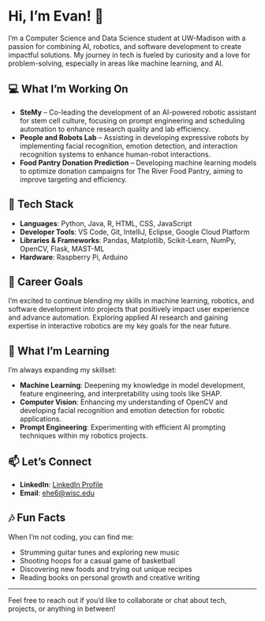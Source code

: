 # Hi, I’m Evan! 👋

I’m a Computer Science and Data Science student at UW-Madison with a passion for combining AI, robotics, and software development to create impactful solutions. My journey in tech is fueled by curiosity and a love for problem-solving, especially in areas like machine learning, and AI.

## 💻 What I’m Working On

- **SteMy** – Co-leading the development of an AI-powered robotic assistant for stem cell culture, focusing on prompt engineering and scheduling automation to enhance research quality and lab efficiency.
- **People and Robots Lab** – Assisting in developing expressive robots by implementing facial recognition, emotion detection, and interaction recognition systems to enhance human-robot interactions.
- **Food Pantry Donation Prediction** – Developing machine learning models to optimize donation campaigns for The River Food Pantry, aiming to improve targeting and efficiency.

## 🔧 Tech Stack

- **Languages**: Python, Java, R, HTML, CSS, JavaScript
- **Developer Tools**: VS Code, Git, IntelliJ, Eclipse, Google Cloud Platform
- **Libraries & Frameworks**: Pandas, Matplotlib, Scikit-Learn, NumPy, OpenCV, Flask, MAST-ML
- **Hardware**: Raspberry Pi, Arduino

## 🎯 Career Goals

I’m excited to continue blending my skills in machine learning, robotics, and software development into projects that positively impact user experience and advance automation. Exploring applied AI research and gaining expertise in interactive robotics are my key goals for the near future.

## 🌱 What I’m Learning

I’m always expanding my skillset:
- **Machine Learning**: Deepening my knowledge in model development, feature engineering, and interpretability using tools like SHAP.
- **Computer Vision**: Enhancing my understanding of OpenCV and developing facial recognition and emotion detection for robotic applications.
- **Prompt Engineering**: Experimenting with efficient AI prompting techniques within my robotics projects.

## 📫 Let’s Connect

- **LinkedIn**: [LinkedIn Profile](https://www.linkedin.com/in/e-he)
- **Email**: [ehe6@wisc.edu](mailto:ehe6@wisc.edu)

## 🎶 Fun Facts

When I’m not coding, you can find me:
- Strumming guitar tunes and exploring new music
- Shooting hoops for a casual game of basketball
- Discovering new foods and trying out unique recipes
- Reading books on personal growth and creative writing

---

Feel free to reach out if you’d like to collaborate or chat about tech, projects, or anything in between!
